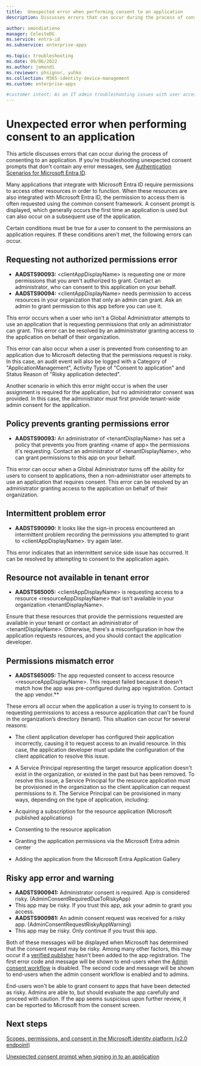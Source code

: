 ```yaml
---
title:  Unexpected error when performing consent to an application
description: Discusses errors that can occur during the process of consenting to an application and what you can do about them

author: omondiatieno
manager: CelesteDG
ms.service: entra-id
ms.subservice: enterprise-apps

ms.topic: troubleshooting
ms.date: 09/06/2022
ms.author: jomondi
ms.reviewer: phsignor, yuhko
ms.collection: M365-identity-device-management
ms.custom: enterprise-apps

#customer intent: As an IT admin troubleshooting issues with user access to Microsoft applications, I want to understand and troubleshoot errors that occur during the process of consenting to an application, so that I can successfully grant the necessary permissions and access the application.
---
```


# Unexpected error when performing consent to an application

This article discusses errors that can occur during the process of consenting to an application. If you're troubleshooting unexpected consent prompts that don't contain any error messages, see [Authentication Scenarios for Microsoft Entra ID](~/identity-platform/authentication-vs-authorization.md).

Many applications that integrate with Microsoft Entra ID require permissions to access other resources in order to function. When these resources are also integrated with Microsoft Entra ID, the permission to access them is often requested using the common consent framework. A consent prompt is displayed, which generally occurs the first time an application is used but can also occur on a subsequent use of the application.

Certain conditions must be true for a user to consent to the permissions an application requires. If these conditions aren't met, the following errors can occur.

## Requesting not authorized permissions error

* **AADSTS90093:** &lt;clientAppDisplayName&gt; is requesting one or more permissions that you aren't authorized to grant. Contact an administrator, who can consent to this application on your behalf.
* **AADSTS90094:** &lt;clientAppDisplayName&gt; needs permission to access resources in your organization that only an admin can grant. Ask an admin to grant permission to this app before you can use it.

This error occurs when a user who isn't a Global Administrator attempts to use an application that is requesting permissions that only an administrator can grant. This error can be resolved by an administrator granting access to the application on behalf of their organization.

This error can also occur when a user is prevented from consenting to an application due to Microsoft detecting that the permissions request is risky. In this case, an audit event will also be logged with a Category of "ApplicationManagement", Activity Type of "Consent to application" and Status Reason of "Risky application detected".

Another scenario in which this error might occur is when the user assignment is required for the application, but no administrator consent was provided. In this case, the administrator must first provide tenant-wide admin consent for the application.

## Policy prevents granting permissions error

* **AADSTS90093:** An administrator of &lt;tenantDisplayName&gt; has set a policy that prevents you from granting &lt;name of app&gt; the permissions it's requesting. Contact an administrator of &lt;tenantDisplayName&gt;, who can grant permissions to this app on your behalf.

This error can occur when a Global Administrator turns off the ability for users to consent to applications, then a non-administrator user attempts to use an application that requires consent. This error can be resolved by an administrator granting access to the application on behalf of their organization.

## Intermittent problem error

* **AADSTS90090:** It looks like the sign-in process encountered an intermittent problem recording the permissions you attempted to grant to &lt;clientAppDisplayName&gt;. try again later.

This error indicates that an intermittent service side issue has occurred. It can be resolved by attempting to consent to the application again.



## Resource not available in tenant error

* **AADSTS65005:** &lt;clientAppDisplayName&gt; is requesting access to a resource &lt;resourceAppDisplayName&gt; that isn't available in your organization &lt;tenantDisplayName&gt;.

Ensure that these resources that provide the permissions requested are available in your tenant or contact an administrator of &lt;tenantDisplayName&gt;. Otherwise, there's a misconfiguration in how the application requests resources, and you should contact the application developer.

## Permissions mismatch error

* **AADSTS65005:** The app requested consent to access resource &lt;resourceAppDisplayName&gt;. This request failed because it doesn't match how the app was pre-configured during app registration. Contact the app vendor.**

These errors all occur when the application a user is trying to consent to is requesting permissions to access a resource application that can't be found in the organization’s directory (tenant). This situation can occur for several reasons:

* The client application developer has configured their application incorrectly, causing it to request access to an invalid resource. In this case, the application developer must update the configuration of the client application to resolve this issue.

* A Service Principal representing the target resource application doesn't exist in the organization, or existed in the past but has been removed. To resolve this issue, a Service Principal for the resource application must be provisioned in the organization so the client application can request permissions to it. The Service Principal can be provisioned in many ways, depending on the type of application, including:

* Acquiring a subscription for the resource application (Microsoft published applications)

* Consenting to the resource application

* Granting the application permissions via the Microsoft Entra admin center

* Adding the application from the Microsoft Entra Application Gallery

## Risky app error and warning

* **AADSTS900941:** Administrator consent is required. App is considered risky. (AdminConsentRequiredDueToRiskyApp)
* This app may be risky. If you trust this app, ask your admin to grant you access.
* **AADSTS900981:** An admin consent request was received for a risky app. (AdminConsentRequestRiskyAppWarning)
* This app may be risky. Only continue if you trust this app.

Both of these messages will be displayed when Microsoft has determined that the consent request may be risky. Among many other factors, this may occur if a [verified publisher](~/identity-platform/publisher-verification-overview.md) hasn't been added to the app registration. The first error code and message will be shown to end-users when the [Admin consent workflow](configure-admin-consent-workflow.md) is disabled. The second code and message will be shown to end-users when the admin consent workflow is enabled and to admins.

End-users won't be able to grant consent to apps that have been detected as risky. Admins are able to, but should evaluate the app carefully and proceed with caution. If the app seems suspicious upon further review, it can be reported to Microsoft from the consent screen.

## Next steps


[Scopes, permissions, and consent in the Microsoft identity platform (v2.0 endpoint)](~/identity-platform/permissions-consent-overview.md)

[Unexpected consent prompt when signing in to an application](application-sign-in-unexpected-user-consent-prompt.md)
